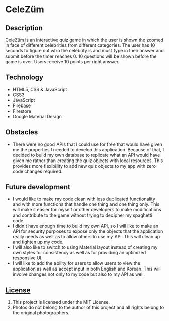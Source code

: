 

# CeleZ&uuml;m

## Description

CeleZ&uuml;m is an interactive quiz game in which the user is shown the zoomed in face of different celebrities from different categories. The user has 10 seconds to figure out who the celebrity is and must type in their answer and submit before the timer reaches 0. 10 questions will be shown before the game is over. Users receive 10 points per right answer.

## Technology

* HTML5, CSS & JavaScript
* CSS3
* JavaScript
* Firebase
* Firestore
* Google Material Design


## Obstacles

* There were no good APIs that I could use for free that would have given me the properties I needed to develop this application. Because of that, I decided to build my own database to replicate what an API would have given me rather than creating the quiz objects with local resources. This provides more flexibility to add new quiz objects to my app with zero code changes required.

## Future development

* I would like to make my code clean with less duplicated functionality and with more functions that handle one thing and one thing only. This will make it easier for myself or other developers to make modifications and contribute to the game without trying to decipher my spaghetti code.
* I didn't have enough time to build my own API, so I will like to make an API for security purposes to expose only the objects that the application really needs as well as to allow others to use my API. This will clean up and tighten up my code.
* I will also like to switch to using Material layout instead of creating my own styles for consistency as well as for providing an optimized responsive UI.
* I will like to add the ability for users to allow users to view the application as well as accept input in both English and Korean. This will involve changes not only to my code but also to my API as well.



## [License](LICENSE)

1.  This project is licensed under the MIT License.
2.  Photos do not belong to the author of this project and all rights belong to the original photographers.
